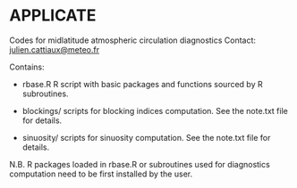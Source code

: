 # APPLICATE
Codes for midlatitude atmospheric circulation diagnostics
Contact: julien.cattiaux@meteo.fr

Contains:

- rbase.R
R script with basic packages and functions sourced by R subroutines.

- blockings/
scripts for blocking indices computation. See the note.txt file for details.

- sinuosity/
scripts for sinuosity computation. See the note.txt file for details.

N.B. R packages loaded in rbase.R or subroutines used for diagnostics computation need to be first installed by the user.
